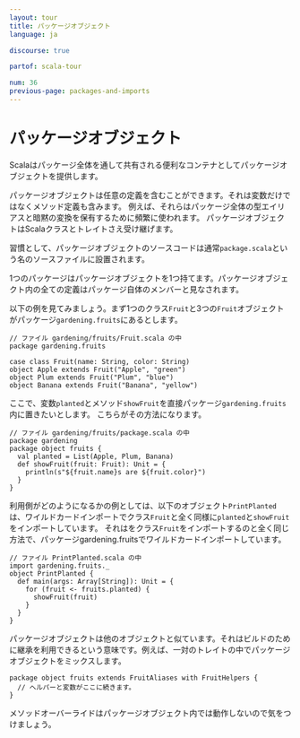 ```yaml
---
layout: tour
title: パッケージオブジェクト
language: ja

discourse: true

partof: scala-tour

num: 36
previous-page: packages-and-imports
---
```


# パッケージオブジェクト

Scalaはパッケージ全体を通して共有される便利なコンテナとしてパッケージオブジェクトを提供します。

パッケージオブジェクトは任意の定義を含むことができます。それは変数だけではなくメソッド定義も含みます。
例えば、それらはパッケージ全体の型エイリアスと暗黙の変換を保有するために頻繁に使われます。
パッケージオブジェクトはScalaクラスとトレイトさえ受け継げます。

習慣として、パッケージオブジェクトのソースコードは通常`package.scala`という名のソースファイルに設置されます。

1つのパッケージはパッケージオブジェクトを1つ持てます。パッケージオブジェクト内の全ての定義はパッケージ自体のメンバーと見なされます。

以下の例を見てみましょう。まず1つのクラス`Fruit`と3つの`Fruit`オブジェクトがパッケージ`gardening.fruits`にあるとします。

```
// ファイル gardening/fruits/Fruit.scala の中
package gardening.fruits

case class Fruit(name: String, color: String)
object Apple extends Fruit("Apple", "green")
object Plum extends Fruit("Plum", "blue")
object Banana extends Fruit("Banana", "yellow")
```

ここで、変数`planted`とメソッド`showFruit`を直接パッケージ`gardening.fruits`内に置きたいとします。
こちらがその方法になります。

```
// ファイル gardening/fruits/package.scala の中
package gardening
package object fruits {
  val planted = List(Apple, Plum, Banana)
  def showFruit(fruit: Fruit): Unit = {
    println(s"${fruit.name}s are ${fruit.color}")
  }
}
```

利用側がどのようになるかの例としては、以下のオブジェクト`PrintPlanted`は、ワイルドカードインポートでクラス`Fruit`と全く同様に`planted`と`showFruit`をインポートしています。
それはをクラス`Fruit`をインポートするのと全く同じ方法で、パッケージgardening.fruitsでワイルドカードインポートしています。

```
// ファイル PrintPlanted.scala の中
import gardening.fruits._
object PrintPlanted {
  def main(args: Array[String]): Unit = {
    for (fruit <- fruits.planted) {
      showFruit(fruit)
    }
  }
}
```

パッケージオブジェクトは他のオブジェクトと似ています。それはビルドのために継承を利用できるという意味です。例えば、一対のトレイトの中でパッケージオブジェクトをミックスします。

```
package object fruits extends FruitAliases with FruitHelpers {
  // ヘルパーと変数がここに続きます。
}
```
メソッドオーバーライドはパッケージオブジェクト内では動作しないので気をつけましょう。
